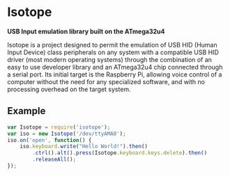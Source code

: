 # Isotope
**USB Input emulation library built on the ATmega32u4**

Isotope is a project designed to permit the emulation of USB HID (Human Input Device) class peripherals on any system with a compatible USB HID driver (most modern operating systems) through the combination of an easy to use developer library and an ATmega32u4 chip connected through a serial port. Its initial target is the Raspberry Pi, allowing voice control of a computer without the need for any specialized software, and with no processing overhead on the target system.

## Example

```javascript
var Isotope = require('isotope');
var iso = new Isotope('/dev/ttyAMA0');
iso.on('open', function() {
	iso.keyboard.write("Hello World!").then()
		.ctrl().alt().press(Isotope.keyboard.keys.delete).then()
		.releaseAll();
});
```
